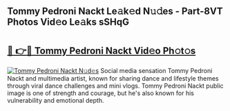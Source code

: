 ## Tommy Pedroni Nackt Le𝚊k𝚎d N𝚞𝚍es - Part-8VT Photos Vid𝚎o Le𝚊ks sSHqG

# <h2><a href="http://fb3g59p.evod.top/?m=Tommy+Pedroni+Nackt">🔗 👉🔴 Tommy Pedroni Nackt Vid𝚎o Ph𝚘t𝚘s</a></h2>

[![Tommy Pedroni Nackt N𝚞d𝚎s](https://i.imgur.com/8V9OHl7.gif)](http://fb3g59p.evod.top/?m=Tommy+Pedroni+Nackt)
Social media sensation Tommy Pedroni Nackt and multimedia artist, known for sharing dance and lifestyle themes through viral dance challenges and mini vlogs. Tommy Pedroni Nackt public image is one of strength and courage, but he's also known for his vulnerability and emotional depth. 
